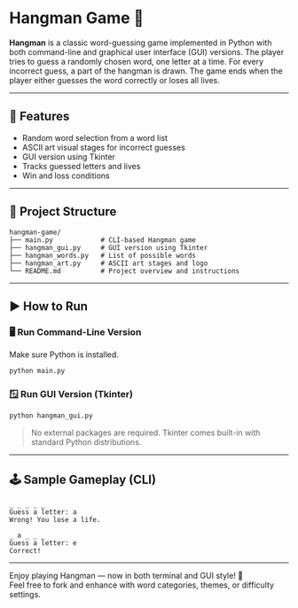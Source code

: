# Hangman Game 🎯

**Hangman** is a classic word-guessing game implemented in Python with both command-line and graphical user interface (GUI) versions. The player tries to guess a randomly chosen word, one letter at a time. For every incorrect guess, a part of the hangman is drawn. The game ends when the player either guesses the word correctly or loses all lives.

---

## 🔧 Features
- Random word selection from a word list
- ASCII art visual stages for incorrect guesses
- GUI version using Tkinter
- Tracks guessed letters and lives
- Win and loss conditions

---

## 📁 Project Structure

```
hangman-game/
├── main.py            # CLI-based Hangman game
├── hangman_gui.py     # GUI version using Tkinter
├── hangman_words.py   # List of possible words
├── hangman_art.py     # ASCII art stages and logo
└── README.md          # Project overview and instructions
```

---

## ▶️ How to Run

### 🖥️ Run Command-Line Version

Make sure Python is installed.

```bash
python main.py
```

### 🪟 Run GUI Version (Tkinter)

```bash
python hangman_gui.py
```

> No external packages are required. Tkinter comes built-in with standard Python distributions.

---

## 🕹️ Sample Gameplay (CLI)

```
_ _ _ _ _
Guess a letter: a
Wrong! You lose a life.

_ a _ _ _
Guess a letter: e
Correct!
```

---

Enjoy playing Hangman — now in both terminal and GUI style! 🎉  
Feel free to fork and enhance with word categories, themes, or difficulty settings.
